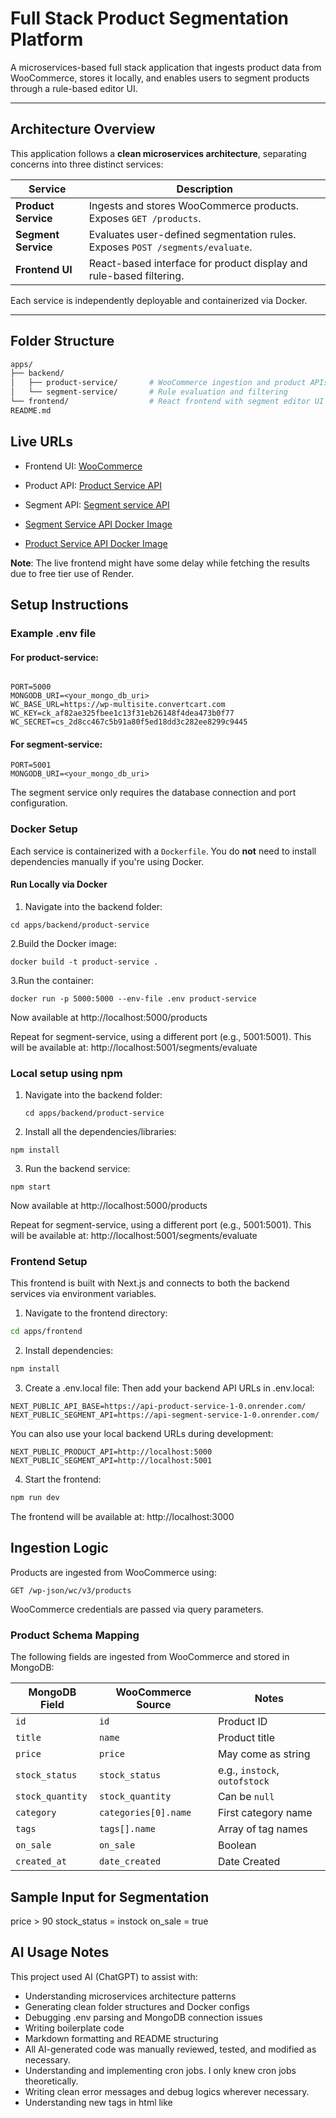 # Full Stack Product Segmentation Platform

A microservices-based full stack application that ingests product data from WooCommerce, stores it locally, and enables users to segment products through a rule-based editor UI.

---

## Architecture Overview

This application follows a **clean microservices architecture**, separating concerns into three distinct services:

| Service            | Description                                        |
|--------------------|----------------------------------------------------|
| **Product Service** | Ingests and stores WooCommerce products. Exposes `GET /products`. |
| **Segment Service** | Evaluates user-defined segmentation rules. Exposes `POST /segments/evaluate`. |
| **Frontend UI**     | React-based interface for product display and rule-based filtering. |

Each service is independently deployable and containerized via Docker.

---

##  Folder Structure

```bash
apps/
├── backend/
│   ├── product-service/       # WooCommerce ingestion and product APIs
│   └── segment-service/       # Rule evaluation and filtering
└── frontend/                  # React frontend with segment editor UI
README.md
```

## Live URLs

- Frontend UI:	[WooCommerce](https://convertcartassignment.onrender.com/)
-  Product API:	[Product Service API](https://api-segment-service-1-0.onrender.com)
- Segment API:	[Segment service API](https://api-product-service-1-0.onrender.com)

- [Segment Service API Docker Image](https://hub.docker.com/layers/seviths/api-segment-service/1.0/images/sha256:8332491921009828a54786bc3f272b6e1690451196aa091d662167546eff32b2?uuid=9ED7F120-60FA-4111-B2DC-AE417A468F91)
- [Product Service API Docker Image](https://hub.docker.com/layers/seviths/api-product-service/1.0/images/sha256:08f5c0bdd9ed6f383c350c4810a2f3d7005de28859e59e1439fa51da9988f0b0?uuid=9ED7F120-60FA-4111-B2DC-AE417A468F91)


**Note**: The live frontend might have some delay while fetching the results due to free tier use of Render.

##  Setup Instructions

### Example .env file
#### For product-service:

```env

PORT=5000
MONGODB_URI=<your_mongo_db_uri>
WC_BASE_URL=https://wp-multisite.convertcart.com
WC_KEY=ck_af82ae325fbee1c13f31eb26148f4dea473b0f77
WC_SECRET=cs_2d8cc467c5b91a80f5ed18dd3c282ee8299c9445
```
#### For segment-service:

```env
PORT=5001
MONGODB_URI=<your_mongo_db_uri>
```
The segment service only requires the database connection and port configuration.


### Docker Setup 

Each service is containerized with a `Dockerfile`. You do **not** need to install dependencies manually if you're using Docker.

#### Run Locally via Docker

   1. Navigate into the backend folder:
   ```
   cd apps/backend/product-service
   ```
   2.Build the Docker image:
   ```
   docker build -t product-service .
   ```
   3.Run the container:
   ```
   docker run -p 5000:5000 --env-file .env product-service
   ```

Now available at http://localhost:5000/products

Repeat for segment-service, using a different port (e.g., 5001:5001).
This will be available at: http://localhost:5001/segments/evaluate


### Local setup using npm

1. Navigate into the backend folder:
   ```
   cd apps/backend/product-service
   ```
2. Install all the dependencies/libraries:
  ```
  npm install
  ```
3. Run the backend service:
  ```
  npm start
  ```

Now available at http://localhost:5000/products

Repeat for segment-service, using a different port (e.g., 5001:5001).
This will be available at: http://localhost:5001/segments/evaluate

### Frontend Setup

This frontend is built with  Next.js and connects to both the backend services via environment variables.

1. Navigate to the frontend directory:

```bash
cd apps/frontend
```

2. Install dependencies:
   
```bash
npm install
```

3. Create a .env.local file:
Then add your backend API URLs in .env.local:

```env
NEXT_PUBLIC_API_BASE=https://api-product-service-1-0.onrender.com/          
NEXT_PUBLIC_SEGMENT_API=https://api-segment-service-1-0.onrender.com/
```
You can also use your local backend URLs during development:

```env
NEXT_PUBLIC_PRODUCT_API=http://localhost:5000
NEXT_PUBLIC_SEGMENT_API=http://localhost:5001
```

4. Start the frontend:
   
```bash
npm run dev
```
The frontend will be available at: http://localhost:3000

## Ingestion Logic

Products are ingested from WooCommerce using:

```
GET /wp-json/wc/v3/products
```

WooCommerce credentials are passed via query parameters.

###  Product Schema Mapping

The following fields are ingested from WooCommerce and stored in MongoDB:

| MongoDB Field     | WooCommerce Source       | Notes                          |
|-------------------|--------------------------|---------------------------------|
| `id`              | `id`                     | Product ID                     |
| `title`           | `name`                   | Product title                  |
| `price`           | `price`                  | May come as string             |
| `stock_status`    | `stock_status`           | e.g., `instock`, `outofstock`  |
| `stock_quantity`  | `stock_quantity`         | Can be `null`                  |
| `category`        | `categories[0].name`     | First category name            |
| `tags`            | `tags[].name`            | Array of tag names             |
| `on_sale`         | `on_sale`                | Boolean                        |
| `created_at`      | `date_created`           | Date Created                |


## Sample Input for Segmentation

price > 90
stock_status = instock
on_sale = true


## AI Usage Notes

This project used AI (ChatGPT) to assist with:

- Understanding microservices architecture patterns
- Generating clean folder structures and Docker configs
- Debugging .env parsing and MongoDB connection issues
- Writing boilerplate code
- Markdown formatting and README structuring
- All AI-generated code was manually reviewed, tested, and modified as necessary.
- Understanding and implementing cron jobs. I only knew cron jobs theoretically.
- Writing clean error messages and debug logics wherever necessary.
- Understanding new tags in html like <pre></pre>
